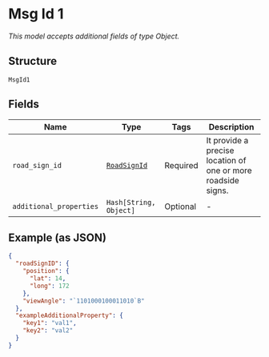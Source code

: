 
# Msg Id 1

*This model accepts additional fields of type Object.*

## Structure

`MsgId1`

## Fields

| Name | Type | Tags | Description |
|  --- | --- | --- | --- |
| `road_sign_id` | [`RoadSignId`](../../doc/models/road-sign-id.md) | Required | It provide a precise location of one or more roadside signs. |
| `additional_properties` | `Hash[String, Object]` | Optional | - |

## Example (as JSON)

```json
{
  "roadSignID": {
    "position": {
      "lat": 14,
      "long": 172
    },
    "viewAngle": "`1101000100011010`B"
  },
  "exampleAdditionalProperty": {
    "key1": "val1",
    "key2": "val2"
  }
}
```

